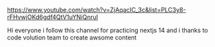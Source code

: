 https://www.youtube.com/watch?v=ZjAqacIC_3c&list=PLC3y8-rFHvwjOKd6gdf4QtV1uYNiQnruI

Hi everyone i follow this channel for practicing nextjs 14 and i thanks to code volution team to create awsome content

